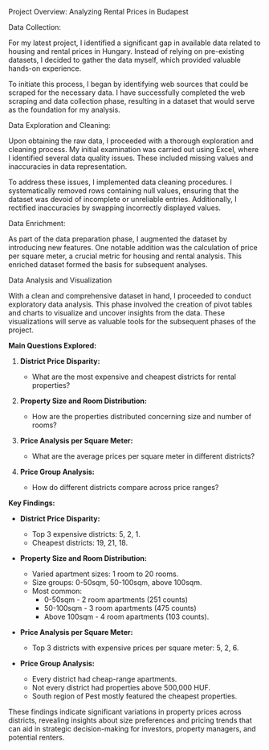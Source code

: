 Project Overview: Analyzing Rental Prices in Budapest

Data Collection:

For my latest project, I identified a significant gap in available data related to housing and rental prices in Hungary. Instead of relying on pre-existing datasets, I decided to gather the data myself, which provided valuable hands-on experience.

To initiate this process, I began by identifying web sources that could be scraped for the necessary data. I have successfully completed the web scraping and data collection phase, resulting in a dataset that would serve as the foundation for my analysis.

Data Exploration and Cleaning:

Upon obtaining the raw data, I proceeded with a thorough exploration and cleaning process. My initial examination was carried out using Excel, where I identified several data quality issues. These included missing values and inaccuracies in data representation.

To address these issues, I implemented data cleaning procedures. I systematically removed rows containing null values, ensuring that the dataset was devoid of incomplete or unreliable entries. Additionally, I rectified inaccuracies by swapping incorrectly displayed values.

Data Enrichment:

As part of the data preparation phase, I augmented the dataset by introducing new features. One notable addition was the calculation of price per square meter, a crucial metric for housing and rental analysis. This enriched dataset formed the basis for subsequent analyses.

Data Analysis and Visualization

With a clean and comprehensive dataset in hand, I proceeded to conduct exploratory data analysis. This phase involved the creation of pivot tables and charts to visualize and uncover insights from the data. These visualizations will serve as valuable tools for the subsequent phases of the project.

**Main Questions Explored:**

1. **District Price Disparity:** 
   - What are the most expensive and cheapest districts for rental properties?
   
2. **Property Size and Room Distribution:**
   - How are the properties distributed concerning size and number of rooms?
   
3. **Price Analysis per Square Meter:**
   - What are the average prices per square meter in different districts?
   
4. **Price Group Analysis:**
   - How do different districts compare across price ranges?

**Key Findings:**

- **District Price Disparity:**
  - Top 3 expensive districts: 5, 2, 1.
  - Cheapest districts: 19, 21, 18.

- **Property Size and Room Distribution:**
  - Varied apartment sizes: 1 room to 20 rooms.
  - Size groups: 0-50sqm, 50-100sqm, above 100sqm.
  - Most common:
    - 0-50sqm - 2 room apartments (251 counts)
    - 50-100sqm - 3 room apartments (475 counts)
    - Above 100sqm - 4 room apartments (103 counts).

- **Price Analysis per Square Meter:**
  - Top 3 districts with expensive prices per square meter: 5, 2, 6.

- **Price Group Analysis:**
  - Every district had cheap-range apartments.
  - Not every district had properties above 500,000 HUF.
  - South region of Pest mostly featured the cheapest properties.

These findings indicate significant variations in property prices across districts, revealing insights about size preferences and pricing trends that can aid in strategic decision-making for investors, property managers, and potential renters.
